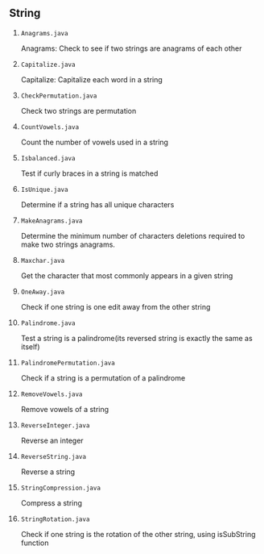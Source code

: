 ## String

1. `Anagrams.java`

   Anagrams: Check to see if two strings are anagrams of each other

2. `Capitalize.java`

   Capitalize: Capitalize each word in a string

3. `CheckPermutation.java`

   Check two strings are permutation

4. `CountVowels.java`

   Count the number of vowels used in a string

5. `Isbalanced.java`

   Test if curly braces in a string is matched

6. `IsUnique.java`

   Determine if a string has all unique characters

7. `MakeAnagrams.java`

   Determine the minimum number of characters deletions required to make two strings anagrams.

8. `Maxchar.java`

   Get the character that most commonly appears in a given string

9. `OneAway.java`

   Check if one string is one edit away from the other string

10. `Palindrome.java`

    Test a string is a palindrome(its reversed string is exactly the same as itself)

11. `PalindromePermutation.java`

    Check if a string is a permutation of a palindrome

12. `RemoveVowels.java`

    Remove vowels of a string

13. `ReverseInteger.java`

    Reverse an integer

14. `ReverseString.java`

    Reverse a string

15. `StringCompression.java`

    Compress a string

16. `StringRotation.java`

    Check if one string is the rotation of the other string, using isSubString function
